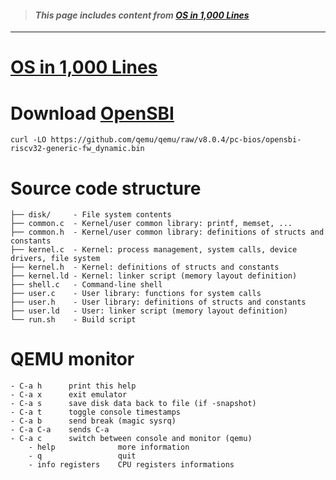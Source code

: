 > #### *This page includes content from [OS in 1,000 Lines](https://operating-system-in-1000-lines.vercel.app/)* ####
---

# [OS in 1,000 Lines](https://operating-system-in-1000-lines.vercel.app/)

# Download [OpenSBI](https://github.com/riscv-software-src/opensbi)
```
curl -LO https://github.com/qemu/qemu/raw/v8.0.4/pc-bios/opensbi-riscv32-generic-fw_dynamic.bin
```

# Source code structure
```
├── disk/     - File system contents
├── common.c  - Kernel/user common library: printf, memset, ...
├── common.h  - Kernel/user common library: definitions of structs and constants
├── kernel.c  - Kernel: process management, system calls, device drivers, file system
├── kernel.h  - Kernel: definitions of structs and constants
├── kernel.ld - Kernel: linker script (memory layout definition)
├── shell.c   - Command-line shell
├── user.c    - User library: functions for system calls
├── user.h    - User library: definitions of structs and constants
├── user.ld   - User: linker script (memory layout definition)
└── run.sh    - Build script
```

# QEMU monitor
```
- C-a h      print this help
- C-a x      exit emulator
- C-a s      save disk data back to file (if -snapshot)
- C-a t      toggle console timestamps
- C-a b      send break (magic sysrq)
- C-a C-a    sends C-a
- C-a c      switch between console and monitor (qemu)
    - help              more information
    - q                 quit
    - info registers    CPU registers informations
```
